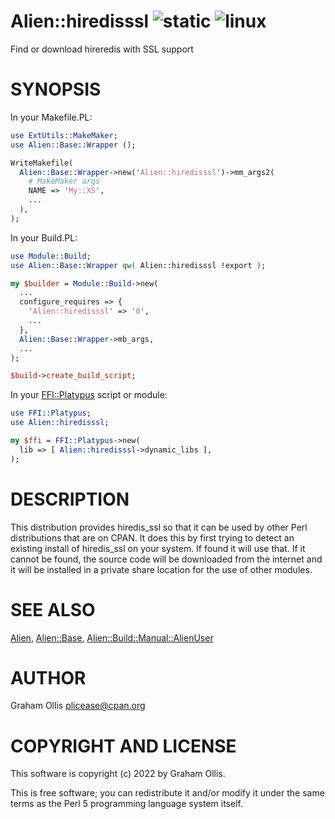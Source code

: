 # Alien::hiredisssl ![static](https://github.com/uperl/Alien-hiredisssl/workflows/static/badge.svg) ![linux](https://github.com/uperl/Alien-hiredisssl/workflows/linux/badge.svg)

Find or download hireredis with SSL support

# SYNOPSIS

In your Makefile.PL:

```perl
use ExtUtils::MakeMaker;
use Alien::Base::Wrapper ();

WriteMakefile(
  Alien::Base::Wrapper->new('Alien::hiredisssl')->mm_args2(
    # MakeMaker args
    NAME => 'My::XS',
    ...
  ),
);
```

In your Build.PL:

```perl
use Module::Build;
use Alien::Base::Wrapper qw( Alien::hiredisssl !export );

my $builder = Module::Build->new(
  ...
  configure_requires => {
    'Alien::hiredisssl' => '0',
    ...
  },
  Alien::Base::Wrapper->mb_args,
  ...
);

$build->create_build_script;
```

In your [FFI::Platypus](https://metacpan.org/pod/FFI::Platypus) script or module:

```perl
use FFI::Platypus;
use Alien::hiredisssl;

my $ffi = FFI::Platypus->new(
  lib => [ Alien::hiredisssl->dynamic_libs ],
);
```

# DESCRIPTION

This distribution provides hiredis\_ssl so that it can be used by other
Perl distributions that are on CPAN.  It does this by first trying to
detect an existing install of hiredis\_ssl on your system.  If found it
will use that.  If it cannot be found, the source code will be downloaded
from the internet and it will be installed in a private share location
for the use of other modules.

# SEE ALSO

[Alien](https://metacpan.org/pod/Alien), [Alien::Base](https://metacpan.org/pod/Alien::Base), [Alien::Build::Manual::AlienUser](https://metacpan.org/pod/Alien::Build::Manual::AlienUser)

# AUTHOR

Graham Ollis <plicease@cpan.org>

# COPYRIGHT AND LICENSE

This software is copyright (c) 2022 by Graham Ollis.

This is free software; you can redistribute it and/or modify it under
the same terms as the Perl 5 programming language system itself.
